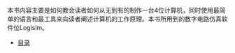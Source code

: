 本书内容主要是如何教会读者如何从无到有的制作一台4位计算机，同时使用最简单的语言和最工具来向读者阐述计算机的工作原理。本书所用到的数字电路仿真软件位Logisim。

* [目录](SUMMARY.md)